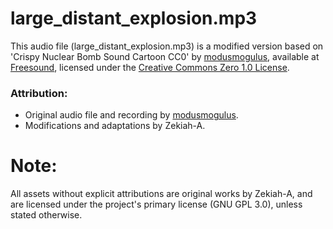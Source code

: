 # large_distant_explosion.mp3

This audio file (large_distant_explosion.mp3) is a modified version based on
'Crispy Nuclear Bomb Sound Cartoon CC0' by 
[modusmogulus](https://freesound.org/people/modusmogulus/), available at
[Freesound](https://freesound.org/people/modusmogulus/sounds/745138/), licensed under
the [Creative Commons Zero 1.0 License](https://creativecommons.org/publicdomain/zero/1.0/).

### Attribution:
- Original audio file and recording by [modusmogulus](https://freesound.org/people/modusmogulus/).
- Modifications and adaptations by Zekiah-A. 

# Note:
All assets without explicit attributions are original works by Zekiah-A, and are
licensed under the project's primary license (GNU GPL 3.0), unless stated otherwise.
